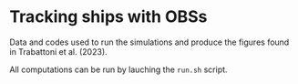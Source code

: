 #  Tracking ships with OBSs

Data and codes used to run the simulations and produce the figures found in Trabattoni et al. (2023).

All computations can be run by lauching the `run.sh` script.